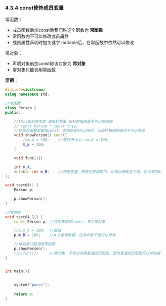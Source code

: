 ### 4.3.4 const修饰成员变量

常函数：

- 成员函数后加const后我们称这个函数为 **常函数**
- 常函数内不可以修改成员属性
- 成员属性声明时加关键字 mutable后，在常函数中依然可以修改

常对象：

- 声明对象前加const称该对象为 **常对象**
- 常对象只能调用常函数

**示例：**

```c++
#include<iostream>
using namespace std;

//常函数
class Person {
public:

	//this指针的本质 是指针常量 指针的指向是不可以修改的
	// const Person * const this;
	//在成员函数后面加const，修饰的是this指向，让指针指向的值也不可以修改
	void showPerson() const{
		//m_A = 100;	//等价于this->m_A = 100;
		m_B = 100;
	}

	void func(){}

	int m_A;
	mutable int m_B;	//特殊变量，即使在常函数中，也可以修改这个值，加关键字mutable
};

void test04() {
	Person p;

	p.showPerson();
}

//常对象
void test04_1() {
	const Person p;	//在对象前加const，变为常对象

	//p.m_A = 100;	//报错
	p.m_B = 100;	//m_B是特殊值，在常对象下也可以修改

	//常对象只能调用常函数
	p.showPerson();
	//p.func();		//常对象，不可以调用普通成员函数，因为普通成员函数可以修改属性
}


int main(){
	
	
	system("pause");
	
	return 0;
}
```

